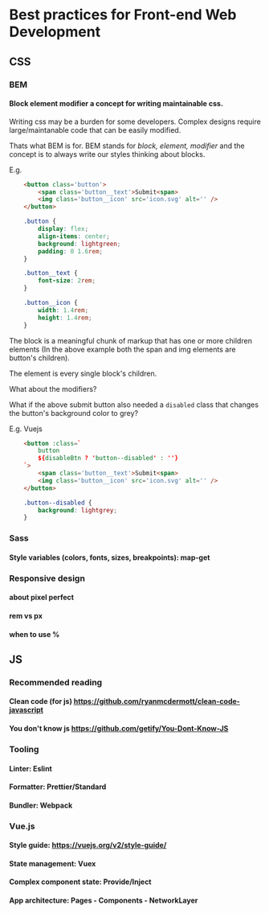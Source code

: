 # Best practices for Front-end Web Development

## CSS
### BEM
#### Block element modifier a concept for writing maintainable css.

Writing css may be a burden for some developers. Complex designs require large/maintanable code that can be easily modified.

Thats what BEM is for. BEM stands for *block, element, modifier* and the concept is to always write our styles thinking about blocks.

E.g.
```html
	<button class='button'>
		<span class='button__text'>Submit<span>
		<img class='button__icon' src='icon.svg' alt='' />
	</button>
```

```css
	.button {
		display: flex;
		align-items: center;
		background: lightgreen;
		padding: 0 1.6rem;
	}

	.button__text {
		font-size: 2rem;
	}

	.button__icon {
		width: 1.4rem;
		height: 1.4rem;
	}
```

The block is a meaningful chunk of markup that has one or more children elements (In the above example both the span and img elements are button's children).

The element is every single block's children.

What about the modifiers?

What if the above submit button also needed a `disabled` class that changes the button's background color to grey?

E.g. Vuejs
```html
	<button :class=`
		button 
		${disableBtn ? 'button--disabled' : ''}
	`>
		<span class='button__text'>Submit<span>
		<img class='button__icon' src='icon.svg' alt='' />
	</button>
```

```css
	.button--disabled {
		background: lightgrey;
	}
```

### Sass
#### Style variables (colors, fonts, sizes, breakpoints): map-get

### Responsive design
#### about pixel perfect  
#### rem vs px
#### when to use %


## JS
### Recommended reading
#### Clean code (for js) https://github.com/ryanmcdermott/clean-code-javascript
#### You don't know js https://github.com/getify/You-Dont-Know-JS

### Tooling
#### Linter: Eslint
#### Formatter: Prettier/Standard
#### Bundler: Webpack

### Vue.js
#### Style guide: https://vuejs.org/v2/style-guide/
#### State management: Vuex
#### Complex component state: Provide/Inject
#### App architecture: Pages - Components - NetworkLayer


